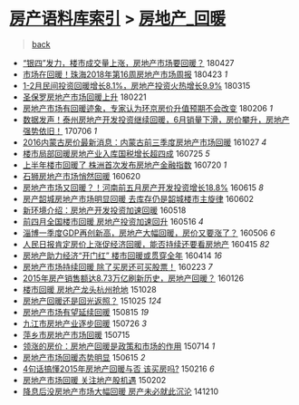 [房产语料库索引](../../README.md)  > [房地产_回暖](房地产_回暖.md)
====
> [back](../README.md)

- [“银四”发力，楼市成交量上涨，房地产市场要回暖？](http://jkwz.applinzi.com/ittc/7096700870358205451.html#%E2%80%9C%E9%93%B6%E5%9B%9B%E2%80%9D%E5%8F%91%E5%8A%9B%EF%BC%8C%E6%A5%BC%E5%B8%82%E6%88%90%E4%BA%A4%E9%87%8F%E4%B8%8A%E6%B6%A8%EF%BC%8C%E6%88%BF%E5%9C%B0%E4%BA%A7%E5%B8%82%E5%9C%BA%E8%A6%81%E5%9B%9E%E6%9A%96%EF%BC%9F) 180427  
- [市场在回暖！珠海2018年第16周房地产市场周报](http://jkwz.applinzi.com/ittc/7095217667189507088.html#%E5%B8%82%E5%9C%BA%E5%9C%A8%E5%9B%9E%E6%9A%96%EF%BC%81%E7%8F%A0%E6%B5%B72018%E5%B9%B4%E7%AC%AC16%E5%91%A8%E6%88%BF%E5%9C%B0%E4%BA%A7%E5%B8%82%E5%9C%BA%E5%91%A8%E6%8A%A5) 180423 *1* 
- [1-2月民间投资回暖增长8.1%，房地产投资火热增长9.9%](http://jkwz.applinzi.com/ittc/7080805170969838599.html#1-2%E6%9C%88%E6%B0%91%E9%97%B4%E6%8A%95%E8%B5%84%E5%9B%9E%E6%9A%96%E5%A2%9E%E9%95%BF8.1%25%EF%BC%8C%E6%88%BF%E5%9C%B0%E4%BA%A7%E6%8A%95%E8%B5%84%E7%81%AB%E7%83%AD%E5%A2%9E%E9%95%BF9.9%25) 180315  
- [圣保罗房地产市场回暖上升](http://jkwz.applinzi.com/ittc/7072676090579780624.html#%E5%9C%A3%E4%BF%9D%E7%BD%97%E6%88%BF%E5%9C%B0%E4%BA%A7%E5%B8%82%E5%9C%BA%E5%9B%9E%E6%9A%96%E4%B8%8A%E5%8D%87) 180221  
- [房地产市场有回暖迹象，专家认为环京房价升值预期不会改变](http://jkwz.applinzi.com/ittc/7066997370724549643.html#%E6%88%BF%E5%9C%B0%E4%BA%A7%E5%B8%82%E5%9C%BA%E6%9C%89%E5%9B%9E%E6%9A%96%E8%BF%B9%E8%B1%A1%EF%BC%8C%E4%B8%93%E5%AE%B6%E8%AE%A4%E4%B8%BA%E7%8E%AF%E4%BA%AC%E6%88%BF%E4%BB%B7%E5%8D%87%E5%80%BC%E9%A2%84%E6%9C%9F%E4%B8%8D%E4%BC%9A%E6%94%B9%E5%8F%98) 180206 *1* 
- [数据发声！泰州房地产开发投资继续回暖，6月销量下滑，房价攀升，房地产强势依旧！](http://jkwz.applinzi.com/ittc/6987232786959041540.html#%E6%95%B0%E6%8D%AE%E5%8F%91%E5%A3%B0%EF%BC%81%E6%B3%B0%E5%B7%9E%E6%88%BF%E5%9C%B0%E4%BA%A7%E5%BC%80%E5%8F%91%E6%8A%95%E8%B5%84%E7%BB%A7%E7%BB%AD%E5%9B%9E%E6%9A%96%EF%BC%8C6%E6%9C%88%E9%94%80%E9%87%8F%E4%B8%8B%E6%BB%91%EF%BC%8C%E6%88%BF%E4%BB%B7%E6%94%80%E5%8D%87%EF%BC%8C%E6%88%BF%E5%9C%B0%E4%BA%A7%E5%BC%BA%E5%8A%BF%E4%BE%9D%E6%97%A7%EF%BC%81) 170706 *1* 
- [2016内蒙古房价最新消息：内蒙古前三季度房地产市场回暖](http://jkwz.applinzi.com/ittc/6893730758887212036.html#2016%E5%86%85%E8%92%99%E5%8F%A4%E6%88%BF%E4%BB%B7%E6%9C%80%E6%96%B0%E6%B6%88%E6%81%AF%EF%BC%9A%E5%86%85%E8%92%99%E5%8F%A4%E5%89%8D%E4%B8%89%E5%AD%A3%E5%BA%A6%E6%88%BF%E5%9C%B0%E4%BA%A7%E5%B8%82%E5%9C%BA%E5%9B%9E%E6%9A%96) 161027 *4* 
- [楼市局部回暖房地产业入库国税增长超四成](http://jkwz.applinzi.com/ittc/6858786942099129349.html#%E6%A5%BC%E5%B8%82%E5%B1%80%E9%83%A8%E5%9B%9E%E6%9A%96%E6%88%BF%E5%9C%B0%E4%BA%A7%E4%B8%9A%E5%85%A5%E5%BA%93%E5%9B%BD%E7%A8%8E%E5%A2%9E%E9%95%BF%E8%B6%85%E5%9B%9B%E6%88%90) 160725 *5* 
- [上半年楼市回暖了 株洲首次发布房地产金融指数](http://jkwz.applinzi.com/ittc/6857019917349700613.html#%E4%B8%8A%E5%8D%8A%E5%B9%B4%E6%A5%BC%E5%B8%82%E5%9B%9E%E6%9A%96%E4%BA%86+%E6%A0%AA%E6%B4%B2%E9%A6%96%E6%AC%A1%E5%8F%91%E5%B8%83%E6%88%BF%E5%9C%B0%E4%BA%A7%E9%87%91%E8%9E%8D%E6%8C%87%E6%95%B0) 160720 *1* 
- [石狮房地产市场悄然回暖](http://jkwz.applinzi.com/ittc/6845809502888395781.html#%E7%9F%B3%E7%8B%AE%E6%88%BF%E5%9C%B0%E4%BA%A7%E5%B8%82%E5%9C%BA%E6%82%84%E7%84%B6%E5%9B%9E%E6%9A%96) 160620  
- [房地产市场又回暖？！河南前五月房产开发投资增长18.8%](http://jkwz.applinzi.com/ittc/6844006916619240453.html#%E6%88%BF%E5%9C%B0%E4%BA%A7%E5%B8%82%E5%9C%BA%E5%8F%88%E5%9B%9E%E6%9A%96%EF%BC%9F%EF%BC%81%E6%B2%B3%E5%8D%97%E5%89%8D%E4%BA%94%E6%9C%88%E6%88%BF%E4%BA%A7%E5%BC%80%E5%8F%91%E6%8A%95%E8%B5%84%E5%A2%9E%E9%95%BF18.8%25) 160615 *8* 
- [房产韶城房地产市场明显回暖 去库存仍是韶城楼市主旋律](http://jkwz.applinzi.com/ittc/6839173975477060613.html#%E6%88%BF%E4%BA%A7%E9%9F%B6%E5%9F%8E%E6%88%BF%E5%9C%B0%E4%BA%A7%E5%B8%82%E5%9C%BA%E6%98%8E%E6%98%BE%E5%9B%9E%E6%9A%96+%E5%8E%BB%E5%BA%93%E5%AD%98%E4%BB%8D%E6%98%AF%E9%9F%B6%E5%9F%8E%E6%A5%BC%E5%B8%82%E4%B8%BB%E6%97%8B%E5%BE%8B) 160602  
- [新环境介绍：房地产开发投资加速回暖](http://jkwz.applinzi.com/ittc/6833489409668023300.html#%E6%96%B0%E7%8E%AF%E5%A2%83%E4%BB%8B%E7%BB%8D%EF%BC%9A%E6%88%BF%E5%9C%B0%E4%BA%A7%E5%BC%80%E5%8F%91%E6%8A%95%E8%B5%84%E5%8A%A0%E9%80%9F%E5%9B%9E%E6%9A%96) 160518  
- [前四月全国楼市回暖 房地产投资加速回升](http://jkwz.applinzi.com/ittc/6832789939401786373.html#%E5%89%8D%E5%9B%9B%E6%9C%88%E5%85%A8%E5%9B%BD%E6%A5%BC%E5%B8%82%E5%9B%9E%E6%9A%96+%E6%88%BF%E5%9C%B0%E4%BA%A7%E6%8A%95%E8%B5%84%E5%8A%A0%E9%80%9F%E5%9B%9E%E5%8D%87) 160516 *4* 
- [淄博一季度GDP再创新高，房地产大幅回暖，房价又要涨了？](http://jkwz.applinzi.com/ittc/6828938983983547396.html#%E6%B7%84%E5%8D%9A%E4%B8%80%E5%AD%A3%E5%BA%A6GDP%E5%86%8D%E5%88%9B%E6%96%B0%E9%AB%98%EF%BC%8C%E6%88%BF%E5%9C%B0%E4%BA%A7%E5%A4%A7%E5%B9%85%E5%9B%9E%E6%9A%96%EF%BC%8C%E6%88%BF%E4%BB%B7%E5%8F%88%E8%A6%81%E6%B6%A8%E4%BA%86%EF%BC%9F) 160506 *6* 
- [人民日报肯定房价上涨促经济回暖，能否持续还要看房地产](http://jkwz.applinzi.com/ittc/6820952717744669700.html#%E4%BA%BA%E6%B0%91%E6%97%A5%E6%8A%A5%E8%82%AF%E5%AE%9A%E6%88%BF%E4%BB%B7%E4%B8%8A%E6%B6%A8%E4%BF%83%E7%BB%8F%E6%B5%8E%E5%9B%9E%E6%9A%96%EF%BC%8C%E8%83%BD%E5%90%A6%E6%8C%81%E7%BB%AD%E8%BF%98%E8%A6%81%E7%9C%8B%E6%88%BF%E5%9C%B0%E4%BA%A7) 160415 *82* 
- [房地产助力经济“开门红” 楼市回暖或贯穿全年](http://jkwz.applinzi.com/ittc/6820864556045698053.html#%E6%88%BF%E5%9C%B0%E4%BA%A7%E5%8A%A9%E5%8A%9B%E7%BB%8F%E6%B5%8E%E2%80%9C%E5%BC%80%E9%97%A8%E7%BA%A2%E2%80%9D+%E6%A5%BC%E5%B8%82%E5%9B%9E%E6%9A%96%E6%88%96%E8%B4%AF%E7%A9%BF%E5%85%A8%E5%B9%B4) 160414 *16* 
- [房地产市场持续回暖 除了买房还可买股票！](http://jkwz.applinzi.com/ittc/6802066836833174533.html#%E6%88%BF%E5%9C%B0%E4%BA%A7%E5%B8%82%E5%9C%BA%E6%8C%81%E7%BB%AD%E5%9B%9E%E6%9A%96+%E9%99%A4%E4%BA%86%E4%B9%B0%E6%88%BF%E8%BF%98%E5%8F%AF%E4%B9%B0%E8%82%A1%E7%A5%A8%EF%BC%81) 160223 *7* 
- [2015年房产销售额达8.73万亿刷新历史，房地产回暖？](http://jkwz.applinzi.com/ittc/6791553235315852293.html#2015%E5%B9%B4%E6%88%BF%E4%BA%A7%E9%94%80%E5%94%AE%E9%A2%9D%E8%BE%BE8.73%E4%B8%87%E4%BA%BF%E5%88%B7%E6%96%B0%E5%8E%86%E5%8F%B2%EF%BC%8C%E6%88%BF%E5%9C%B0%E4%BA%A7%E5%9B%9E%E6%9A%96%EF%BC%9F) 160126  
- [楼市回暖 房地产龙头杭州抢地](http://jkwz.applinzi.com/ittc/6758097844905804805.html#%E6%A5%BC%E5%B8%82%E5%9B%9E%E6%9A%96+%E6%88%BF%E5%9C%B0%E4%BA%A7%E9%BE%99%E5%A4%B4%E6%9D%AD%E5%B7%9E%E6%8A%A2%E5%9C%B0) 151028  
- [房地产回暖还是回光返照？](http://jkwz.applinzi.com/ittc/6756400521076605956.html#%E6%88%BF%E5%9C%B0%E4%BA%A7%E5%9B%9E%E6%9A%96%E8%BF%98%E6%98%AF%E5%9B%9E%E5%85%89%E8%BF%94%E7%85%A7%EF%BC%9F) 151025 *124* 
- [房地产市场有望延续回暖](http://jkwz.applinzi.com/ittc/547650615714044024.html#%E6%88%BF%E5%9C%B0%E4%BA%A7%E5%B8%82%E5%9C%BA%E6%9C%89%E6%9C%9B%E5%BB%B6%E7%BB%AD%E5%9B%9E%E6%9A%96) 150815 *19* 
- [九江市房地产业逐步回暖](http://jkwz.applinzi.com/ittc/547650615288496408.html#%E4%B9%9D%E6%B1%9F%E5%B8%82%E6%88%BF%E5%9C%B0%E4%BA%A7%E4%B8%9A%E9%80%90%E6%AD%A5%E5%9B%9E%E6%9A%96) 150726 *3* 
- [萍乡市房地产市场回暖](http://jkwz.applinzi.com/ittc/547650611429750918.html#%E8%90%8D%E4%B9%A1%E5%B8%82%E6%88%BF%E5%9C%B0%E4%BA%A7%E5%B8%82%E5%9C%BA%E5%9B%9E%E6%9A%96) 150715  
- [领涨的房价：房地产回暖是政策和市场的作用](http://jkwz.applinzi.com/ittc/547650614955882910.html#%E9%A2%86%E6%B6%A8%E7%9A%84%E6%88%BF%E4%BB%B7%EF%BC%9A%E6%88%BF%E5%9C%B0%E4%BA%A7%E5%9B%9E%E6%9A%96%E6%98%AF%E6%94%BF%E7%AD%96%E5%92%8C%E5%B8%82%E5%9C%BA%E7%9A%84%E4%BD%9C%E7%94%A8) 150714 *1* 
- [房地产市场回暖态势明显](http://jkwz.applinzi.com/ittc/547650611420833502.html#%E6%88%BF%E5%9C%B0%E4%BA%A7%E5%B8%82%E5%9C%BA%E5%9B%9E%E6%9A%96%E6%80%81%E5%8A%BF%E6%98%8E%E6%98%BE) 150615 *2* 
- [4句话搞懂2015年房地产回暖与否 该买房吗?](http://jkwz.applinzi.com/ittc/547650611391475301.html#4%E5%8F%A5%E8%AF%9D%E6%90%9E%E6%87%822015%E5%B9%B4%E6%88%BF%E5%9C%B0%E4%BA%A7%E5%9B%9E%E6%9A%96%E4%B8%8E%E5%90%A6+%E8%AF%A5%E4%B9%B0%E6%88%BF%E5%90%97%3F) 150216 *6* 
- [房地产市场回暖 关注地产股机遇](http://jkwz.applinzi.com/ittc/547650611389450524.html#%E6%88%BF%E5%9C%B0%E4%BA%A7%E5%B8%82%E5%9C%BA%E5%9B%9E%E6%9A%96+%E5%85%B3%E6%B3%A8%E5%9C%B0%E4%BA%A7%E8%82%A1%E6%9C%BA%E9%81%87) 150202  
- [降息后没房地产市场大幅回暖 房产未必就此沉沦](http://jkwz.applinzi.com/ittc/547650611384615082.html#%E9%99%8D%E6%81%AF%E5%90%8E%E6%B2%A1%E6%88%BF%E5%9C%B0%E4%BA%A7%E5%B8%82%E5%9C%BA%E5%A4%A7%E5%B9%85%E5%9B%9E%E6%9A%96+%E6%88%BF%E4%BA%A7%E6%9C%AA%E5%BF%85%E5%B0%B1%E6%AD%A4%E6%B2%89%E6%B2%A6) 141210  
